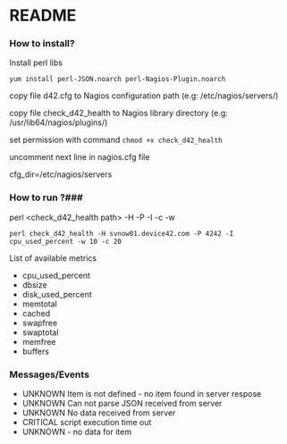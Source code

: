 # README #

### How to install? ###

Install perl libs

`yum install perl-JSON.noarch perl-Nagios-Plugin.noarch`

copy file d42.cfg to Nagios configuration path (e.g: /etc/nagios/servers/)

copy file check_d42_health to Nagios library directory (e.g: /usr/lib64/nagios/plugins/)

set permission with command `chmod +x check_d42_health`


uncomment next line in nagios.cfg file

cfg_dir=/etc/nagios/servers


###  How to run ?###

perl <check_d42_health path> -H <hostname> -P <port number> -I <metric name> -c <critical threshold> -w <warn threshold>

`perl check_d42_health -H svnow01.device42.com -P 4242 -I cpu_used_percent -w 10 -c 20`

List of available metrics

* cpu_used_percent
* dbsize
* disk_used_percent
* memtotal
* cached
* swapfree
* swaptotal
* memfree
* buffers

### Messages/Events ###
* UNKNOWN Item is not defined - no item found in server respose
* UNKNOWN Can not parse JSON received from server
* UNKNOWN No data received from server
* CRITICAL script execution time out
* UNKNOWN - no data for item <item name>